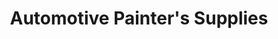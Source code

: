 ---
title: "Automotive Painter's Supplies"
url: /pensacola/automotive-painters-supplies/
shop: paint
---